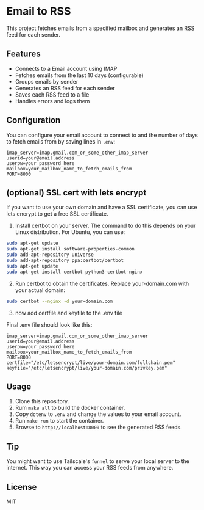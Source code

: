 # Email to RSS

This project fetches emails from a specified mailbox and generates an RSS feed for each sender.

## Features

- Connects to a Email account using IMAP
- Fetches emails from the last 10 days (configurable)
- Groups emails by sender
- Generates an RSS feed for each sender
- Saves each RSS feed to a file
- Handles errors and logs them



## Configuration

You can configure your email account to connect to and the number of days to fetch emails from by saving lines in `.env`:

```env
imap_server=imap.gmail.com_or_some_other_imap_server
userid=your@email.address
userpw=your_password_here
mailbox=your_mailbox_name_to_fetch_emails_from
PORT=8000
```

## (optional) SSL cert with lets encrypt

If you want to use your own domain and have a SSL certificate, you can use lets encrypt to get a free SSL certificate.

1. Install certbot on your server. The command to do this depends on your Linux distribution. For Ubuntu, you can use:
```bash
sudo apt-get update
sudo apt-get install software-properties-common
sudo add-apt-repository universe
sudo add-apt-repository ppa:certbot/certbot
sudo apt-get update
sudo apt-get install certbot python3-certbot-nginx
```

2. Run certbot to obtain the certificates. Replace your-domain.com with your actual domain:
```bash
sudo certbot --nginx -d your-domain.com
```

3. now add certfile and keyfile to the .env file

Final .env file should look like this:
```env
imap_server=imap.gmail.com_or_some_other_imap_server
userid=your@email.address
userpw=your_password_here
mailbox=your_mailbox_name_to_fetch_emails_from
PORT=8000
certfile="/etc/letsencrypt/live/your-domain.com/fullchain.pem"
keyfile="/etc/letsencrypt/live/your-domain.com/privkey.pem"
```


## Usage

1. Clone this repository.
2. Rum `make all` to build the docker container.
3. Copy `dotenv` to `.env` and change the values to your email account.
4. Run `make run` to start the container.
5. Browse to `http://localhost:8000` to see the generated RSS feeds.

## Tip
You might want to use Tailscale's `funnel` to serve your local server to the internet. This way you can access your RSS feeds from anywhere.

## License

MIT